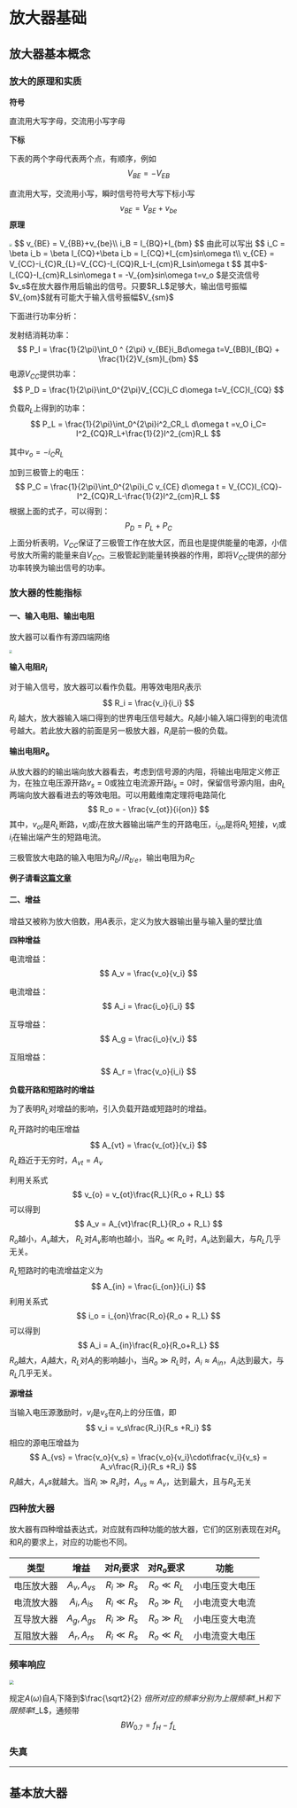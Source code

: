 # 放大器基础

## 放大器基本概念

### 放大的原理和实质

**符号**

直流用大写字母，交流用小写字母

**下标**

下表的两个字母代表两个点，有顺序，例如
$$
V_{BE} = -V_{EB}
$$


直流用大写，交流用小写，瞬时信号符号大写下标小写
$$
v_{BE} = V_{BE}+v_{be}
$$
**原理**

<img src="D:\MarkDown_doc\电子线路\4.放大器基础\1697788070217.png" style="zoom:33%;" />
$$
v_{BE} = V_{BB}+v_{be}\\
i_B = I_{BQ}+I_{bm}
$$
由此可以写出
$$
i_C = \beta i_b = \beta I_{CQ}+\beta i_b = I_{CQ}+I_{cm}sin\omega t\\
v_{CE} = V_{CC}-i_{C}R_{L}=V_{CC}-I_{CQ}R_L-I_{cm}R_Lsin\omega t
$$
其中$-I_{CQ}-I_{cm}R_Lsin\omega t = -V_{om}sin\omega t=v_o $是交流信号$v_s$在放大器作用后输出的信号。只要$R_L$足够大，输出信号振幅$V_{om}$就有可能大于输入信号振幅$V_{sm}$

下面进行功率分析：

发射结消耗功率：
$$
P_I = \frac{1}{2\pi}\int_0 ^ {2\pi} v_{BE}i_Bd\omega t=V_{BB}I_{BQ} + \frac{1}{2}V_{sm}I_{bm}
$$
电源$V_{CC}$提供功率：
$$
P_D = \frac{1}{2\pi}\int_0^{2\pi}V_{CC}i_C d\omega t=V_{CC}I_{CQ}
$$


负载$R_L$上得到的功率：
$$
P_L = \frac{1}{2\pi}\int_0^{2\pi}i^2_CR_L d\omega t =v_O i_C= I^2_{CQ}R_L+\frac{1}{2}I^2_{cm}R_L
$$


其中$v_{o} = - i_CR_L$

加到三极管上的电压：
$$
P_C = \frac{1}{2\pi}\int_0^{2\pi}i_C v_{CE} d\omega t = V_{CC}I_{CQ}-I^2_{CQ}R_L-\frac{1}{2}I^2_{cm}R_L
$$
根据上面的式子，可以得到：
$$
P_D = P_L + P_C
$$
上面分析表明，$V_{CC}$保证了三极管工作在放大区，而且也是提供能量的电源，小信号放大所需的能量来自$V_{CC}$。三极管起到能量转换器的作用，即将$V_{CC}$提供的部分功率转换为输出信号的功率。

### 放大器的性能指标

#### 一、输入电阻、输出电阻

放大器可以看作有源四端网络

<img src="D:\MarkDown_doc\电子线路\4.放大器基础\1697802090848.png" style="zoom:33%;" />

**输入电阻$R_i$**

对于输入信号，放大器可以看作负载。用等效电阻$R_i$表示
$$
R_i = \frac{v_i}{i_i}
$$
$R_i$ 越大，放大器输入端口得到的世界电压信号越大。$R_i$越小输入端口得到的电流信号越大。若此放大器的前面是另一极放大器，$R_i$是前一极的负载。

**输出电阻$R_o$**

从放大器的的输出端向放大器看去，考虑到信号源的内阻，将输出电阻定义修正为，在独立电压源开路$v_s = 0$或独立电流源开路$i_s=0$时，保留信号源内阻，由$R_L$两端向放大器看进去的等效电阻。可以用戴维南定理将电路简化
$$
R_o = - \frac{v_{ot}}{i{on}}
$$
其中，$v_{ot}$是$R_L$断路，$v_i$或$i_i$在放大器输出端产生的开路电压，$i_{on}$是将$R_L$短接，$v_i$或$i_i$在输出端产生的短路电流。

三极管放大电路的输入电阻为$R_b//R_{b'e}$，输出电阻为$R_C$

**例子请看[这篇文章](https://zhuanlan.zhihu.com/p/419895142)**



#### 二、增益

增益又被称为放大倍数，用$A$表示，定义为放大器输出量与输入量的壁比值

**四种增益**

电流增益：
$$
A_v = \frac{v_o}{v_i}
$$


电流增益：
$$
A_i = \frac{i_o}{i_i}
$$


互导增益：
$$
A_g = \frac{i_o}{v_i}
$$


互阻增益：
$$
A_r = \frac{v_o}{i_i}
$$


**负载开路和短路时的增益**

为了表明$R_L$对增益的影响，引入负载开路或短路时的增益。

$R_L$开路时的电压增益
$$
A_{vt} = \frac{v_{ot}}{v_i}
$$
$R_L$趋近于无穷时，$A_{vt} = A_v$

利用关系式
$$
v_{o} = v_{ot}\frac{R_L}{R_o + R_L}
$$
可以得到
$$
A_v = A_{vt}\frac{R_L}{R_o + R_L}
$$
$R_o$越小，$A_v$越大， $R_L$对$A_v$影响也越小，当$R_o \ll R_L$时，$A_v$达到最大，与$R_L$几乎无关。

$R_L$短路时的电流增益定义为
$$
A_{in} = \frac{i_{on}}{i_i}
$$
利用关系式
$$
i_o = i_{on}\frac{R_o}{R_o + R_L}
$$
可以得到
$$
A_i = A_{in}\frac{R_o}{R_o+R_L}
$$
$R_o$越大，$A_i$越大，$R_L$对$A_i$的影响越小，当$R_o \gg R_L$时，$A_{i} \approx A_{in}$，$A_i$达到最大，与$R_L$几乎无关。

**源增益**

当输入电压源激励时，$v_i$是$v_s$在$R_i$上的分压值，即
$$
v_i = v_s\frac{R_i}{R_s +R_i}
$$
相应的源电压增益为
$$
A_{vs} = \frac{v_o}{v_s} = \frac{v_o}{v_i}\cdot\frac{v_i}{v_s} = A_v\frac{R_i}{R_s +R_i}
$$
$R_i$越大，$A_vs$就越大。当$R_i \gg R_s$时，$A_{vs}\approx A_v$，达到最大，且与$R_s$无关

### 四种放大器

放大器有四种增益表达式，对应就有四种功能的放大器，它们的区别表现在对$R_s$和$R_i$的要求上，对应的功能也不同。

|    类型    |     增益     |  对$R_i$要求  |  对$R_o$要求  |      功能      |
| :--------: | :----------: | :-----------: | :-----------: | :------------: |
| 电压放大器 | $A_v,A_{vs}$ | $R_i\gg R_s$  | $R_o \ll R_L$ | 小电压变大电压 |
| 电流放大器 | $A_i,A_{is}$ | $R_i \ll R_s$ | $R_o \gg R_L$ | 小电流变大电流 |
| 互导放大器 | $A_g,A_{gs}$ | $R_i \gg R_s$ | $R_o \gg R_L$ | 小电压变大电流 |
| 互阻放大器 | $A_r,A_{rs}$ | $R_i \ll R_s$ | $R_o\ll R_L$  | 小电流变大电压 |

### 频率响应

<img src="D:\MarkDown_doc\电子线路\4.放大器基础\1698562169105.png" style="zoom:50%;" />

规定$A(\omega)$自$A_i$下降到$\frac{\sqrt2}{2} $倍所对应的频率分别为上限频率$f_H$和下限频率$f_L$，通频带
$$
BW_{0.7} = f_H- f_L
$$

### 失真

***

## 基本放大器

